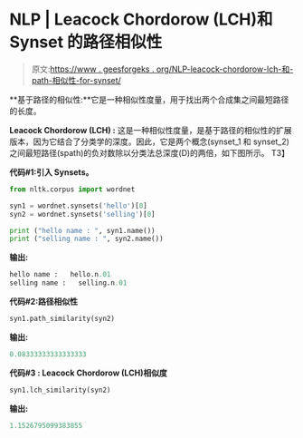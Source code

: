 # NLP | Leacock Chordorow (LCH)和 Synset 的路径相似性

> 原文:[https://www . geesforgeks . org/NLP-leacock-chordorow-lch-和-path-相似性-for-synset/](https://www.geeksforgeeks.org/nlp-leacock-chordorow-lch-and-path-similarity-for-synset/)

**基于路径的相似性:**它是一种相似性度量，用于找出两个合成集之间最短路径的长度。

**Leacock Chordorow (LCH) :** 这是一种相似性度量，是基于路径的相似性的扩展版本，因为它结合了分类学的深度。因此，它是两个概念(synset_1 和 synset_2)之间最短路径(spath)的负对数除以分类法总深度(D)的两倍，如下图所示。
T3】

**代码#1:引入 Synsets。**

```py
from nltk.corpus import wordnet 

syn1 = wordnet.synsets('hello')[0] 
syn2 = wordnet.synsets('selling')[0] 

print ("hello name : ", syn1.name()) 
print ("selling name : ", syn2.name()) 
```

**输出:**

```py
hello name :   hello.n.01
selling name :   selling.n.01

```

**代码#2:路径相似性**

```py
syn1.path_similarity(syn2) 
```

**输出:**

```py
0.08333333333333333

```

**代码#3 : Leacock Chordorow (LCH)相似度**

```py
syn1.lch_similarity(syn2) 
```

**输出:**

```py
1.1526795099383855

```